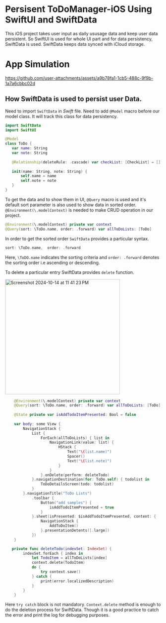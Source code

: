 # Persisent ToDoManager-iOS Using SwiftUI and SwiftData

This iOS project takes user input as daily ususage data and keep user data persistent.
So SwiftUI is used for whole UI part and for data persistency, SwiftData is used.
SwiftData keeps data synced with iCloud storage.

# App Simulation


https://github.com/user-attachments/assets/a9b78fa1-1cb5-488c-9f9b-1a7a6cbbc02d

## How SwiftData is used to persist user Data.

Need to import `SwiftData` in _Swift_ file.
Need to add `@Model` macro before our model class. It will track this class for data persistency.

 ```Swift
import SwiftData
import SwiftUI

@Model
class ToDo {
    var name: String
    var note: String
    
    @Relationship(deleteRule: .cascade) var checkList: [CheckList] = []
    
    init(name: String, note: String) {
        self.name = name
        self.note = note
    }
}
```

To get the data and to show them in UI, `@Query` macro is used and it's default sort parameter is also used to show data in sorted order.  
`@Environment(\.modelContext)` is needed to make CRUD operation in our project.

```Swift
@Environment(\.modelContext) private var context
@Query(sort: \ToDo.name, order: .forward) var allToDoLists: [ToDo]
```
In order to get the sorted order `SwiftData` provides a particular syntax.
```Swift
sort: \ToDo.name,  order: .forward
```
Here, `\ToDO.name` indicates the sorting criteria and `order: .forward` denotes the sorting order i.e ascending or descending.

To delete a particular entry SwiftData provides `delete` function.


<img width="370" alt="Screenshot 2024-10-14 at 11 41 23 PM" src="https://github.com/user-attachments/assets/e052c6ff-768f-4d4b-b49b-7fe5fd4eaffa">




```Swift
    @Environment(\.modelContext) private var context
    @Query(sort: \ToDo.name, order: .forward) var allToDoLists: [ToDo]
    
    @State private var isAddTodoItemPresented: Bool = false
    
    var body: some View {
        NavigationStack {
            List {
                ForEach(allToDoLists) { list in
                    NavigationLink(value: list) {
                        HStack {
                            Text("\(list.name)")
                            Spacer()
                            Text("\(list.note)")
                        }
                    }
                }.onDelete(perform: deleteTodo)
            }.navigationDestination(for: ToDo.self) { todolist in
                ToDoDetailsScreen(todo: todolist)
            }
        }.navigationTitle("ToDo Lists")
            .toolbar {
                Button("add samples") {
                    isAddTodoItemPresented = true
                }
            }.sheet(isPresented: $isAddTodoItemPresented, content: {
                NavigationStack {
                    AddToDoItem()
                }.presentationDetents([.large])
            })
    }

   private func deleteTodo(indexSet: IndexSet) {
        indexSet.forEach { index in
            let TodoItem = allToDoLists[index]
            context.delete(TodoItem)
            do {
                try context.save()
            } catch {
                print(error.localizedDescription)
            }
        }
    }
```

Here `try catch` block is not mandatory. `Context.delete` method is enough to do the deletion process for SwiftData.
Though it is a good practice to catch the error and print the log for debugging purposes.



